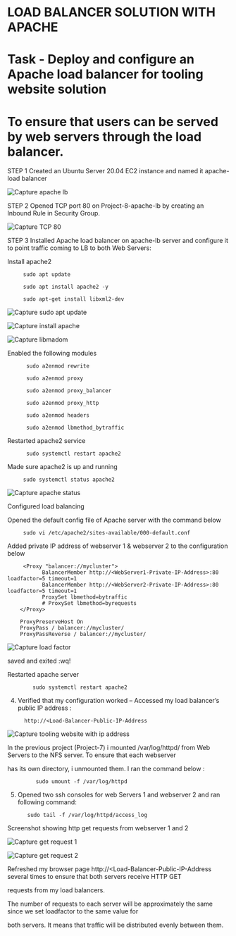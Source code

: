 
# LOAD BALANCER SOLUTION WITH APACHE

# Task -  Deploy and configure an Apache load balancer for tooling website solution

# To ensure that users can be served by web servers through the load balancer.
      
 STEP 1  Created an Ubuntu Server 20.04 EC2 instance and named it apache-load balancer 
 
![Capture apache lb](https://user-images.githubusercontent.com/92916632/150131246-96a95657-7f7a-40c1-bc2d-39dc886d57eb.PNG)
 
 STEP 2  Opened TCP port 80 on Project-8-apache-lb by creating an Inbound Rule in Security Group.
 
![Capture TCP 80](https://user-images.githubusercontent.com/92916632/150133289-7e80ac96-41a8-496b-b445-96e7f6787636.PNG)

 STEP  3 Installed Apache load balancer on apache-lb server and configure it to point traffic coming to LB to both Web Servers:

   Install apache2
   
         sudo apt update
       
         sudo apt install apache2 -y

         sudo apt-get install libxml2-dev
         
 ![Capture sudo apt update](https://user-images.githubusercontent.com/92916632/150133882-da1ae443-2767-41d8-9ba4-f64f0e0b5bf8.PNG)
 
 ![Capture install apache](https://user-images.githubusercontent.com/92916632/150134247-f5abf612-6bc4-4ef6-9303-ff50bbf9a27d.PNG)
 
 ![Capture libmadom](https://user-images.githubusercontent.com/92916632/150136911-75ee5500-18b0-472a-a44f-6b41ac00318e.PNG)
         
   Enabled the following modules
   
          sudo a2enmod rewrite
         
          sudo a2enmod proxy
         
          sudo a2enmod proxy_balancer
        
          sudo a2enmod proxy_http
         
          sudo a2enmod headers
        
          sudo a2enmod lbmethod_bytraffic
          
  Restarted apache2 service
  
          sudo systemctl restart apache2
          
  Made sure apache2 is up and running
  
         sudo systemctl status apache2
         
 ![Capture apache status](https://user-images.githubusercontent.com/92916632/150138048-d1532fb7-5f8d-4cb8-b8bb-963345d17199.PNG)
         
  Configured load balancing
  
  Opened the default config file of Apache server with the command below
  
         sudo vi /etc/apache2/sites-available/000-default.conf
         
  Added private IP address of webserver 1 & webserver 2 to  the configuration below
  
         <Proxy "balancer://mycluster">
               BalancerMember http://<WebServer1-Private-IP-Address>:80 loadfactor=5 timeout=1
               BalancerMember http://<WebServer2-Private-IP-Address>:80 loadfactor=5 timeout=1
               ProxySet lbmethod=bytraffic
               # ProxySet lbmethod=byrequests
        </Proxy>

        ProxyPreserveHost On
        ProxyPass / balancer://mycluster/
        ProxyPassReverse / balancer://mycluster/
        
        
![Capture load factor](https://user-images.githubusercontent.com/92916632/150034170-8a4b849c-c2a8-4a87-bea0-f1f2d5a9b530.PNG)

saved and exited :wq!
 
 Restarted apache server
 
            sudo systemctl restart apache2
            
   4. Verified that my configuration worked – Accessed my load balancer’s public IP address :

            http://<Load-Balancer-Public-IP-Address
            
  ![Capture tooling website with ip address](https://user-images.githubusercontent.com/92916632/150144731-294b6d73-fa95-4f85-961b-6d9fb373e97c.PNG) 
  
   In the previous project (Project-7) i mounted /var/log/httpd/ from  Web Servers to the NFS server. To ensure that each webserver 
   
   has its own directory, i unmounted them. I ran the command below :
  
  
             sudo umount -f /var/log/httpd
             
     
            
  
  5. Opened two ssh consoles for  web Servers 1 and webserver 2 and ran following command:

            sudo tail -f /var/log/httpd/access_log
            
   Screenshot showing http get requests from webserver 1 and 2 
            
  ![Capture get request 1](https://user-images.githubusercontent.com/92916632/150034900-3c8befbc-7c6a-4ec2-95aa-924605ff9963.PNG)
  
  
  ![Capture get request 2](https://user-images.githubusercontent.com/92916632/150035116-71108312-592e-4b4a-80bf-25d80644d8bc.PNG)
  
  
 Refreshed my browser page http://<Load-Balancer-Public-IP-Address several times to ensure that both servers receive HTTP GET 
    
 requests from my load balancers.
 
 
 The number of requests to each server will be approximately the same since we set loadfactor to the same value for 
                                                                   
 both servers. It means that traffic will be distributed  evenly between them.
          
          
          
          
